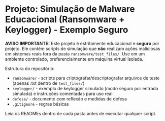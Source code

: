 # Projeto: Simulação de Malware Educacional (Ransomware + Keylogger) - Exemplo Seguro

**AVISO IMPORTANTE:** Este projeto é estritamente educacional e **seguro** por projeto. 
Ele contém scripts de simulação que **não** realizam ações maliciosas em sistemas reais fora da pasta `ransomware/test_files/`.
Use em um ambiente controlado, preferencialmente em máquina virtual isolada.

Estrutura do repositório:
- `ransomware/` - scripts para criptografar/descriptografar arquivos de teste (apenas .txt dentro de `test_files/`)
- `keylogger/` - exemplo de keylogger simulado (modo seguro por entrada simulada) e instruções comentadas para uso real
- `defesa/` - documento com reflexão e medidas de defesa
- `.gitignore` - regras básicas

Leia os READMEs dentro de cada pasta antes de executar qualquer script.
